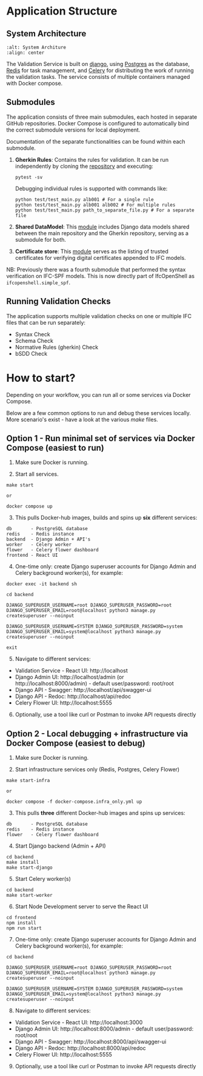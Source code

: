 
# Application Structure

## System Architecture

```{image} ../_static/dev_system_architecture_sketch.png
:alt: System Architure
:align: center
```

The Validation Service is built on [django](https://www.djangoproject.com),
using [Postgres](https://www.postgresql.org) as the database,
[Redis](https://www.redis.io) for task management,
and [Celery](https://docs.celeryq.dev/en/stable/index.html) for distributing the work of running the validation tasks.
The service consists of multiple containers managed with Docker compose.

## Submodules

The application consists of three main submodules, each hosted in separate GitHub repositories. Docker Compose is configured to automatically bind the correct submodule versions for local deployment.

Documentation of the separate functionalities can be found within each submodule.

1. **Gherkin Rules**: Contains the rules for validation. It can be run independently by cloning the [repository](https://github.com/buildingSMART/ifc-gherkin-rules) and executing:

   ```shell
   pytest -sv
   ```

   Debugging individual rules is supported with commands like:

   ``````shell
   python test/test_main.py alb001 # For a single rule
   python test/test_main.py alb001 alb002 # For multiple rules
   python test/test_main.py path_to_separate_file.py # For a separate file
   ``````

2. **Shared DataModel**: This [module](https://github.com/buildingSMART/ifc-validation-data-model) includes Django data models shared between the main repository and the Gherkin repository,
serving as a submodule for both.
3. **Certificate store**: This [module](https://github.com/buildingsmart-certificates/validation-service-vendor-certificates) serves as the listing of trusted certificates for verifying digital certificates appended to IFC models.

NB: Previously there was a fourth submodule that performed the syntax verification on IFC-SPF models. This is now directly part of IfcOpenShell as `ifcopenshell.simple_spf`.

## Running Validation Checks

The application supports multiple validation checks on one or multiple IFC files that can be run separately:

- Syntax Check
- Schema Check
- Normative Rules (gherkin) Check
- bSDD Check

# How to start?

Depending on your workflow, you can run all or some services via Docker Compose.

Below are a few common options to run and debug these services locally.
More scenario's exist - have a look at the various *make* files.

## Option 1 - Run minimal set of services via Docker Compose (easiest to run)

1. Make sure Docker is running.

2. Start all services.

```shell
make start

or 

docker compose up
```

3. This pulls Docker-hub images, builds and spins up **six** different services:

```
db       - PostgreSQL database
redis    - Redis instance
backend  - Django Admin + API's
worker   - Celery worker
flower   - Celery flower dashboard
frontend - React UI
```

4. One-time only: create Django superuser accounts for Django Admin and Celery background worker(s), for example:

```shell
docker exec -it backend sh

cd backend

DJANGO_SUPERUSER_USERNAME=root DJANGO_SUPERUSER_PASSWORD=root DJANGO_SUPERUSER_EMAIL=root@localhost python3 manage.py createsuperuser --noinput

DJANGO_SUPERUSER_USERNAME=SYSTEM DJANGO_SUPERUSER_PASSWORD=system DJANGO_SUPERUSER_EMAIL=system@localhost python3 manage.py createsuperuser --noinput

exit
```

5. Navigate to different services:

- Validation Service - React UI: http://localhost
- Django Admin UI: http://localhost/admin (or http://localhost:8000/admin) - default user/password: root/root
- Django API - Swagger: http://localhost/api/swagger-ui
- Django API - Redoc: http://localhost/api/redoc
- Celery Flower UI: http://localhost:5555

6. Optionally, use a tool like curl or Postman to invoke API requests directly

## Option 2 - Local debugging + infrastructure via Docker Compose (easiest to debug)

1. Make sure Docker is running.

2. Start infrastructure services only (Redis, Postgres, Celery Flower)

```shell
make start-infra

or

docker compose -f docker-compose.infra_only.yml up
```


3. This pulls **three** different Docker-hub images and spins up  services:

```
db       - PostgreSQL database
redis    - Redis instance
flower   - Celery flower dashboard
```

4. Start Django backend (Admin + API)

```shell
cd backend
make install
make start-django
```

5. Start Celery worker(s)

```shell
cd backend
make start-worker
```

6. Start Node Development server to serve the React UI

```shell
cd frontend
npm install
npm run start
```

7. One-time only: create Django superuser accounts for Django Admin and Celery background worker(s), for example:

```shell
cd backend

DJANGO_SUPERUSER_USERNAME=root DJANGO_SUPERUSER_PASSWORD=root DJANGO_SUPERUSER_EMAIL=root@localhost python3 manage.py createsuperuser --noinput

DJANGO_SUPERUSER_USERNAME=SYSTEM DJANGO_SUPERUSER_PASSWORD=system DJANGO_SUPERUSER_EMAIL=system@localhost python3 manage.py createsuperuser --noinput
```

8. Navigate to different services:

- Validation Service - React UI: http://localhost:3000
- Django Admin UI: http://localhost:8000/admin - default user/password: root/root
- Django API - Swagger: http://localhost:8000/api/swagger-ui
- Django API - Redoc: http://localhost:8000/api/redoc
- Celery Flower UI: http://localhost:5555

9. Optionally, use a tool like curl or Postman to invoke API requests directly